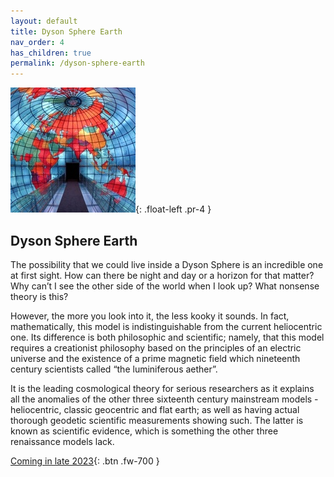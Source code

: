 ```yaml
---
layout: default
title: Dyson Sphere Earth
nav_order: 4
has_children: true
permalink: /dyson-sphere-earth
---
```



![Mapparium](/assets/images/concave-earth/concave-earth-200px.jpg "Mapparium"){: .float-left .pr-4  } 

## Dyson Sphere Earth ##
The possibility that we could live inside a Dyson Sphere is an incredible one at first sight. How can there be night and day or a horizon for that matter? Why can’t I see the other side of the world when I look up? What nonsense theory is this?

However, the more you look into it, the less kooky it sounds. In fact, mathematically, this model is indistinguishable from the current heliocentric one. Its difference is both philosophic and scientific; namely, that this model requires a creationist philosophy based on the principles of an electric universe and the existence of a prime magnetic field which nineteenth century scientists called “the luminiferous aether”.

It is the leading cosmological theory for serious researchers as it explains all the anomalies of the other three sixteenth century mainstream models - heliocentric, classic geocentric and flat earth; as well as having actual thorough geodetic scientific measurements showing such. The latter is known as scientific evidence, which is something the other three renaissance models lack.



[Coming in late 2023](/books){: .btn .fw-700 }




